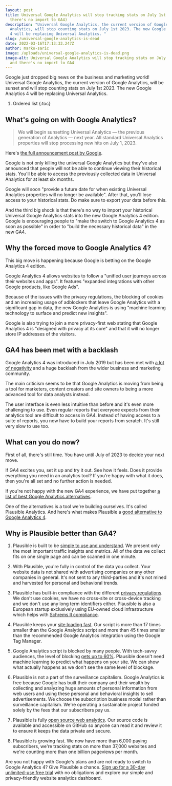 ```yaml
---
layout: post
title: Universal Google Analytics will stop tracking stats on July 1st 2023 (and
  there's no import to GA4)
description: "Universal Google Analytics, the current version of Google
  Analytics, will stop counting stats on July 1st 2023. The new Google Analytics
  4 will be replacing Universal Analytics. "
slug: /universal-google-analytics-is-dead
date: 2022-03-16T17:13:33.247Z
author: marko-saric
image: /uploads/universal-google-analytics-is-dead.png
image-alt: Universal Google Analytics will stop tracking stats on July 1st 2023
  and there's no import to GA4
---
```

Google just dropped big news on the business and marketing world! Universal Google Analytics, the current version of Google Analytics, will be sunset and will stop counting stats on July 1st 2023. The new Google Analytics 4 will be replacing Universal Analytics.

1. Ordered list
{:toc}

## What's going on with Google Analytics?

> We will begin sunsetting Universal Analytics — the previous generation of Analytics — next year. All standard Universal Analytics properties will stop processing new hits on July 1, 2023.

Here's [the full announcement post by Google](https://blog.google/products/marketingplatform/analytics/prepare-for-future-with-google-analytics-4/).

Google is not only killing the universal Google Analytics but they've also announced that people will not be able to continue viewing their historical stats. You'll be able to access the previously collected data in Universal Analytics for at least six months.

Google will soon "provide a future date for when existing Universal Analytics properties will no longer be available". After that, you'll lose access to your historical stats. Do make sure to export your data before this. 

And the third big shock is that there's no way to import your historical Universal Google Analytics stats into the new Google Analytics 4 edition. Google is encouraging people to "make the switch to Google Analytics 4 as soon as possible" in order to "build the necessary historical data" in the new GA4.

## Why the forced move to Google Analytics 4?

This big move is happening because Google is betting on the Google Analytics 4 edition.

Google Analytics 4 allows websites to follow a "unified user journeys across their websites and apps". It features "expanded integrations with other Google products, like Google Ads". 

Because of the issues with the privacy regulations, the blocking of cookies and an increasing usage of adblockers that leave Google Analytics with a significant gap in data, the new Google Analytics is using "machine learning technology to surface and predict new insights".

Google is also trying to join a more privacy-first web stating that Google Analytics 4 is "designed with privacy at its core" and that it will no longer store IP addresses of the visitors.

## GA4 has been met with a backlash

Google Analytics 4 was introduced in July 2019 but has been met with [a lot of negativity](https://www.searchenginejournal.com/google-analytics-4-backlash/411392/) and a huge backlash from the wider business and marketing community. 

The main criticism seems to be that Google Analytics is moving from being a tool for marketers, content creators and site owners to being a more advanced tool for data analysts instead.  

The user interface is even less intuitive than before and it's even more challenging to use. Even regular reports that everyone expects from their analytics tool are difficult to access in GA4. Instead of having access to a suite of reports, you now have to build your reports from scratch. It's still very slow to use too.

## What can you do now?

First of all, there's still time. You have until July of 2023 to decide your next move.

If GA4 excites you, set it up and try it out. See how it feels. Does it provide everything you need in an analytics tool? If you're happy with what it does, then you're all set and no further action is needed. 

If you're not happy with the new GA4 experience, we have put together [a list of best Google Analytics alternatives](https://plausible.io/blog/google-analytics-alternatives). 

One of the alternatives is a tool we're building ourselves. It's called Plausible Analytics. And here's what makes Plausible a [good alternative to Google Analytics 4](https://plausible.io/vs-google-analytics).

## Why is Plausible better than GA4?

1. Plausible is built to be [simple to use and understand](https://plausible.io/simple-web-analytics). We present only the most important traffic insights and metrics. All of the data we collect fits on one single page and can be scanned in one minute.

2. With Plausible, you're fully in control of the data you collect. Your website data is not shared with advertising companies or any other companies in general. It's not sent to any third-parties and it's not mined and harvested for personal and behavioral trends.

3. Plausible has built-in compliance with the different [privacy regulations](https://plausible.io/privacy-focused-web-analytics). We don't use cookies, we have no cross-site or cross-device tracking and we don't use any long term identifiers either. Plausible is also a European startup exclusively using EU-owned cloud infrastructure which helps with [Schrems II compliance](https://plausible.io/blog/google-analytics-illegal). 

4. Plausible keeps your [site loading fast](https://plausible.io/lightweight-web-analytics). Our script is more than 17 times smaller than the Google Analytics script and more than 45 times smaller than the recommended Google Analytics integration using the Google Tag Manager. 

5. Google Analytics script is blocked by many people. With tech-savvy audiences, the level of blocking [gets up to 60%](https://plausible.io/blog/google-analytics-adblockers-missing-data). Plausible doesn't need machine learning to predict what happens on your site. We can show what actually happens as we don't see the same level of blockage. 

6. Plausible is not a part of the surveillance capitalism. Google Analytics is free because Google has built their company and their wealth by collecting and analyzing huge amounts of personal information from web users and using these personal and behavioral insights to sell advertisements. We choose the subscription business model rather than surveillance capitalism. We're operating a sustainable project funded solely by the fees that our subscribers pay us.

7. Plausible is fully [open source web analytics](https://plausible.io/open-source-website-analytics). Our source code is available and accessible on GitHub so anyone can read it and review it to ensure it keeps the data private and secure.

8. Plausible is growing fast. We now have more than 6,000 paying subscribers, we're tracking stats on more than 37,000 websites and we're counting more than one billion pageviews per month.
 
Are you not happy with Google's plans and are not ready to switch to Google Analytics 4? Give Plausible a chance. [Sign up for a 30-day unlimited-use free trial](https://plausible.io/register) with no obligations and explore our simple and privacy-friendly website analytics dashboard.